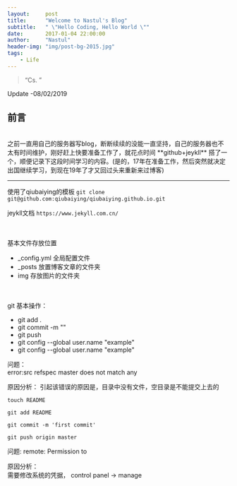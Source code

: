 ```yaml
---
layout:     post
title:      "Welcome to Nastul's Blog"
subtitle:   " \"Hello Coding, Hello World \""
date:       2017-01-04 22:00:00
author:     "Nastul"
header-img: "img/post-bg-2015.jpg"
tags:
    - Life
---
```

> “Cs. ”
> 
Update -08/02/2019 

## 前言

<br>
之前一直用自己的服务器写blog，断断续续的没能一直坚持，自己的服务器也不太有时间维护，刚好赶上快要准备工作了，就花点时间 **github+jeykll** 搭了一个，顺便记录下这段时间学习的内容。(是的，17年在准备工作，然后突然就决定出国继续学习，到现在19年了才又回过头来重新来过博客)

<br>

---
使用了qiubaiying的模板
`git clone git@github.com:qiubaiying/qiubaiying.github.io.git`<br>


jeykll文档
`https://www.jekyll.com.cn/`

<br><br>
基本文件存放位置

- _config.yml 全局配置文件
- _posts	放置博客文章的文件夹
- img	存放图片的文件夹

<br><br>
git 基本操作：

- git add .
- git commit -m ""
- git push
- git config --global user.name "example"
- git config --global user.name "example"


问题：<br>
error:src refspec master does not match any

原因分析：
引起该错误的原因是，目录中没有文件，空目录是不能提交上去的

`touch README`

`git add README `

`git commit -m 'first commit'`

`git push origin master`


问题:
remote: Permission to<br>

原因分析：<br>
需要修改系统的凭据，  control panel -> manage